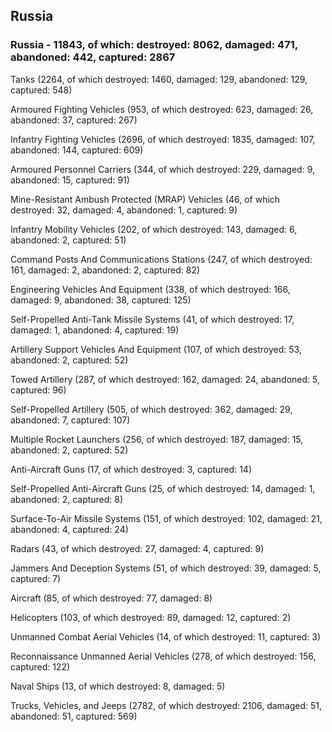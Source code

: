 
 
 ## Russia
 
 ### Russia - 11843, of which: destroyed: 8062, damaged: 471, abandoned: 442, captured: 2867

 

 

 Tanks (2264, of which destroyed: 1460, damaged: 129, abandoned: 129, captured: 548)

 Armoured Fighting Vehicles (953, of which destroyed: 623, damaged: 26, abandoned: 37, captured: 267)

 Infantry Fighting Vehicles (2696, of which destroyed: 1835, damaged: 107, abandoned: 144, captured: 609)

 Armoured Personnel Carriers (344, of which destroyed: 229, damaged: 9, abandoned: 15, captured: 91)

 Mine-Resistant Ambush Protected (MRAP) Vehicles (46, of which destroyed: 32, damaged: 4, abandoned: 1, captured: 9)

 Infantry Mobility Vehicles (202, of which destroyed: 143, damaged: 6, abandoned: 2, captured: 51)

 Command Posts And Communications Stations (247, of which destroyed: 161, damaged: 2, abandoned: 2, captured: 82)

 Engineering Vehicles And Equipment (338, of which destroyed: 166, damaged: 9, abandoned: 38, captured: 125)

 Self-Propelled Anti-Tank Missile Systems (41, of which destroyed: 17, damaged: 1, abandoned: 4, captured: 19)

 Artillery Support Vehicles And Equipment (107, of which destroyed: 53, abandoned: 2, captured: 52)

 Towed Artillery (287, of which destroyed: 162, damaged: 24, abandoned: 5, captured: 96)

 Self-Propelled Artillery (505, of which destroyed: 362, damaged: 29, abandoned: 7, captured: 107)

 Multiple Rocket Launchers (256, of which destroyed: 187, damaged: 15, abandoned: 2, captured: 52)

 Anti-Aircraft Guns (17, of which destroyed: 3, captured: 14)

 Self-Propelled Anti-Aircraft Guns (25, of which destroyed: 14, damaged: 1, abandoned: 2, captured: 8)

 Surface-To-Air Missile Systems (151, of which destroyed: 102, damaged: 21, abandoned: 4, captured: 24)

 Radars (43, of which destroyed: 27, damaged: 4, captured: 9)

 Jammers And Deception Systems (51, of which destroyed: 39, damaged: 5, captured: 7)

 Aircraft (85, of which destroyed: 77, damaged: 8)

 Helicopters (103, of which destroyed: 89, damaged: 12, captured: 2)

 Unmanned Combat Aerial Vehicles (14, of which destroyed: 11, captured: 3)

 Reconnaissance Unmanned Aerial Vehicles (278, of which destroyed: 156, captured: 122)

 Naval Ships (13, of which destroyed: 8, damaged: 5)

 Trucks, Vehicles, and Jeeps (2782, of which destroyed: 2106, damaged: 51, abandoned: 51, captured: 569)

